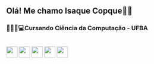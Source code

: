 ## Olá!  Me chamo Isaque Copque👋🏼

### 👨🏼‍🎓💻Cursando Ciência da Computação - UFBA
<br>
<div>
<img src="https://cdn.jsdelivr.net/gh/devicons/devicon/icons/html5/html5-plain.svg"
height="30px" width="30px"/>
<img src="https://cdn.jsdelivr.net/gh/devicons/devicon/icons/css3/css3-plain.svg" 
height="30px" width="30px"/>
<img src="https://cdn.jsdelivr.net/gh/devicons/devicon/icons/javascript/javascript-original.svg" height="30px" width="30px"/>
<img src="https://cdn.jsdelivr.net/gh/devicons/devicon/icons/react/react-original.svg"
height="30px" width="30px" />
<img src="https://cdn.jsdelivr.net/gh/devicons/devicon/icons/cplusplus/cplusplus-line.svg" height="30px" width="30px"/>
</div>
